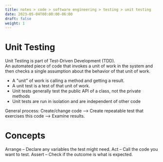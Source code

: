 ```yaml
---
title: notes > code > software engineering > testing > unit testing
date: 2023-05-04T00:00:00-06:00
draft: false
weight: 1
---
```


# Unit Testing
Unit Testing is part of Test-Driven Development (TDD).  
An automated piece of code that invokes a unit of work in the system and then checks a single assumption about the behavior of that unit of work.
- A "unit" of work is calling a method and getting a result.
- A unit test is a test of that unit of work.
- Unit tests generally test the public API of a class, not the private methods
- Unit tests are run in isolation and are independent of other code

General process: Create/change code —> Create repeatable test that exercises this code —> Examine results.

# Concepts
Arrange – Declare any variables the test might need.
Act – Call the code you want to test.
Assert – Check if the outcome is what is expected.
